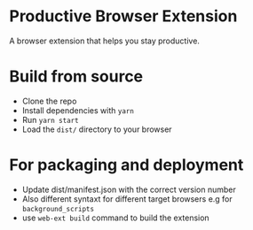 # Productive Browser Extension

A browser extension that helps you stay productive.

# Build from source

- Clone the repo
- Install dependencies with `yarn`
- Run `yarn start`
- Load the `dist/` directory to your browser

# For packaging and deployment

- Update dist/manifest.json with the correct version number
- Also different syntaxt for different target browsers e.g for `background_scripts`
- use `web-ext build` command to build the extension
